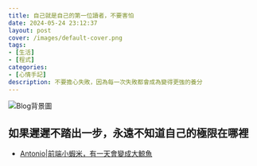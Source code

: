```yaml
---
title: 自己就是自己的第一位讀者，不要害怕
date: 2024-05-24 23:12:37
layout: post
cover: /images/default-cover.png
tags:
- [生活]
- [程式]
categories:
- [心情手記]
description: 不要擔心失敗，因為每一次失敗都會成為變得更強的養分
---
```


![Blog背景圖](https://res.cloudinary.com/dseg0uwc9/image/upload/v1708007060/%E9%83%A8%E8%90%BD%E6%A0%BC%E5%B0%88%E7%94%A8/web_icuxev.jpg)

## 如果遲遲不踏出一步，永遠不知道自己的極限在哪裡

- [Antonio|前端小蝦米，有一天會變成大鯨魚](https://ling-jun-hao.github.io/Blog/JS-10/)
